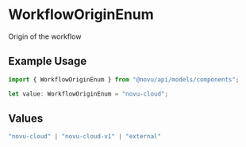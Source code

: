 # WorkflowOriginEnum

Origin of the workflow

## Example Usage

```typescript
import { WorkflowOriginEnum } from "@novu/api/models/components";

let value: WorkflowOriginEnum = "novu-cloud";
```

## Values

```typescript
"novu-cloud" | "novu-cloud-v1" | "external"
```